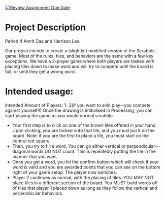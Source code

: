 [![Review Assignment Due Date](https://classroom.github.com/assets/deadline-readme-button-22041afd0340ce965d47ae6ef1cefeee28c7c493a6346c4f15d667ab976d596c.svg)](https://classroom.github.com/a/YxXKqIeT)
# Project Description

Period 4
Amrit Das and Harrison Lee

Our project intends to create a (slightly!) modified version of the Scrabble game. Most of the rules, tiles, and behaviors are the same with a few key exceptions.
We have a 2-player game where both players are tasked with placing tiles down to make word and will try to compete until the board is full, or until they get a wrong word. 


# Intended usage:

Intended Amount of Players: 1- 2(if you want to solo play--you compete against yourself!!)
Once the drawing is intitialised in Processing, you can start playing the game as you would normal scrabble.

- Your first step is to click on one of the brown tiles offered in your hand. Upon clicking, you are locked onto that tile, and you must put it on the board.
        Note: if you are the first to place a tile, you must start on the central red square.
- Then, you try to fill a word. You can go either vertical or perpendicular-- diagonal words DO NOT count. This is repeatedly putting the tile in the manner that you want.
- Once you get a word, you hit the confirm button which will check if your word is valid and you are awarded points that you can see on the bottom right of your game setup. The player now switches.
- Player 2 continues as normal, with the placing of tiles. YOU MAY NOT place tiles in a different section of the board. You MUST build words off of tiles that player 1 placed down as long as they follow the vertical and perpendicular behaviors.
  
